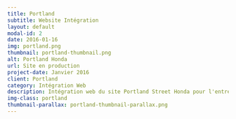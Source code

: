 ```yaml
---
title: Portland
subtitle: Website Intégration
layout: default
modal-id: 2
date: 2016-01-16
img: portland.png
thumbnail: portland-thumbnail.png
alt: Portland Honda
url: Site en production
project-date: Janvier 2016
client: Portland
category: Intégration Web
description: Intégration web du site Portland Street Honda pour l'entreprise Solutions Medias 360
img-class: portland
thumbnail-parallax: portland-thumbnail-parallax.png
---
```

